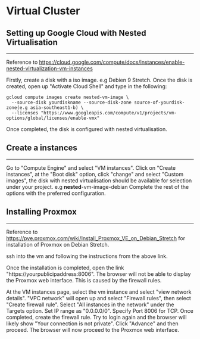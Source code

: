 Virtual Cluster
===

## Setting up Google Cloud with Nested Virtualisation
---

Reference to https://cloud.google.com/compute/docs/instances/enable-nested-virtualization-vm-instances

Firstly, create a disk with a iso image. e.g Debien 9 Stretch. Once the disk is created, open up "Activate Cloud Shell" and type in the following:
```
gcloud compute images create nested-vm-image \
  --source-disk yourdiskname --source-disk-zone source-of-yourdisk-zone(e.g asia-southeast1-b) \
  --licenses "https://www.googleapis.com/compute/v1/projects/vm-options/global/licenses/enable-vmx"
```

Once completed, the disk is configured with nested virtualisation.

## Create a instances
---
Go to "Compute Engine" and select "VM instances". Click on "Create instances", at the "Boot disk" option, click "change" and select "Custom images", the disk with nested virtualisation should be available for selection under your project. e.g **nested**-vm-image-debian Complete the rest of the options with the preferred configuration.

## Installing Proxmox
---

Reference to https://pve.proxmox.com/wiki/Install_Proxmox_VE_on_Debian_Stretch for installation of Proxmox on Debian Stretch.

ssh into the vm and following the instructions from the above link.

Once the installation is completed, open the link "https://yourpublicipaddress:8006". The browser will not be able to display the Proxmox web interface. This is caused by the firewall rules.

At the VM instances page, select the vm instance and select "view network details". "VPC network" will open up and select "Firewall rules", then select "Create firewall rule". Select "All instances in the network" under the Targets option. Set IP range as "0.0.0.0/0".
Specify Port 8006 for TCP. Once completed, create the firewall rule. Try to login again and the browser will likely show "Your connection is not private". Click "Advance" and then proceed. The browser will now proceed to the Proxmox web interface.  
